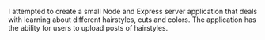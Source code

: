 I attempted to create a small Node and Express server application that deals with learning about different hairstyles, cuts and colors. The application has the ability for users to upload posts of hairstyles.
